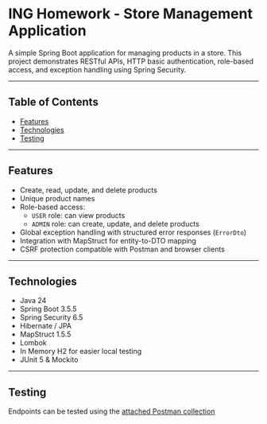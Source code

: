 # ING Homework - Store Management Application

A simple Spring Boot application for managing products in a store. This project demonstrates RESTful APIs, HTTP basic authentication, role-based access, and exception handling using Spring Security.

---

## Table of Contents

- [Features](#features)  
- [Technologies](#technologies)
- [Testing](#technologies)  

---

## Features

- Create, read, update, and delete products  
- Unique product names  
- Role-based access:
  - `USER` role: can view products  
  - `ADMIN` role: can create, update, and delete products  
- Global exception handling with structured error responses (`ErrorDto`)  
- Integration with MapStruct for entity-to-DTO mapping  
- CSRF protection compatible with Postman and browser clients  

---

## Technologies

- Java 24  
- Spring Boot 3.5.5  
- Spring Security 6.5  
- Hibernate / JPA  
- MapStruct 1.5.5  
- Lombok  
- In Memory H2 for easier local testing 
- JUnit 5 & Mockito  

---

## Testing
Endpoints can be tested using the [attached Postman collection](src/main/resources/ING%20-%20Store%20Management.postman_collection.json)
